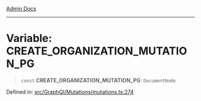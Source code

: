 [Admin Docs](/)

***

# Variable: CREATE\_ORGANIZATION\_MUTATION\_PG

> `const` **CREATE\_ORGANIZATION\_MUTATION\_PG**: `DocumentNode`

Defined in: [src/GraphQl/Mutations/mutations.ts:274](https://github.com/PalisadoesFoundation/talawa-admin/blob/main/src/GraphQl/Mutations/mutations.ts#L274)
